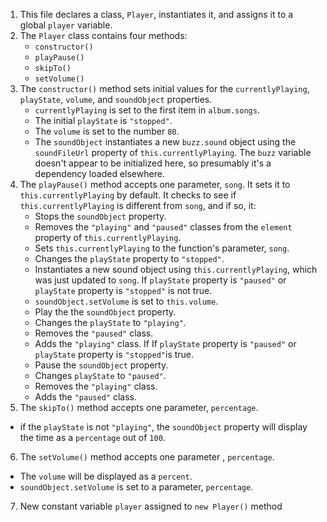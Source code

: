 1. This file declares a class, `Player`, instantiates it, and assigns it to a global `player` variable.
2. The `Player` class contains four methods:
    - `constructor()`
    - `playPause()`
    - `skipTo()`
    - `setVolume()`
3. The `constructor()` method sets initial values for the `currentlyPlaying`, `playState`, `volume`, and `soundObject` properties.
    - `currentlyPlaying` is set to the first item in `album.songs`.
    -  The initial `playState` is `"stopped"`.
    -  The `volume` is set to the number `80`.
    -  The `soundObject` instantiates a new `buzz.sound` object using the `soundFileUrl` property of `this.currentlyPlaying`. The `buzz` variable doesn't appear to be initialized here, so presumably it's a dependency loaded elsewhere.
4. The `playPause()` method accepts one parameter, `song`. It sets it to `this.currentlyPlaying` by default. It checks to see if `this.currentlyPlaying` is different from `song`, and if so, it:
    - Stops the `soundObject` property.
    - Removes the `"playing"` and `"paused"` classes from the `element` property of `this.currentlyPlaying`.
    - Sets `this.currentlyPlaying` to the function's parameter, `song`.
    - Changes the `playState` property to `"stopped"`.
    - Instantiates a new sound object using `this.currentlyPlaying`, which was just updated to `song`.
    If `playState` property is `"paused"` or `playState` property is `"stopped"` is not true.
    - `soundObject.setVolume` is set to `this.volume`.
    - Play the the `soundObject` property.
    - Changes the `playState` to `"playing"`.
    - Removes the `"paused"` class.
    - Adds the `"playing"` class.
   If If `playState` property is `"paused"` or `playState` property is `"stopped"`is true.
   - Pause the `soundObject` property.
   - Changes `playState` to `"paused"`.
   - Removes the `"playing"` class.
   - Adds the `"paused"` class.
5. The `skipTo()` method accepts one parameter, `percentage`.
  - if the `playState` is not `"playing"`, the `soundObject` property will display the time as a `percentage` out of `100`.
6. The `setVolume()` method accepts one parameter , `percentage`.
  - The `volume` will be displayed as a `percent`.
  - `soundObject.setVolume` is set to a parameter, `percentage`.
7.  New constant variable `player` assigned to `new Player()` method
